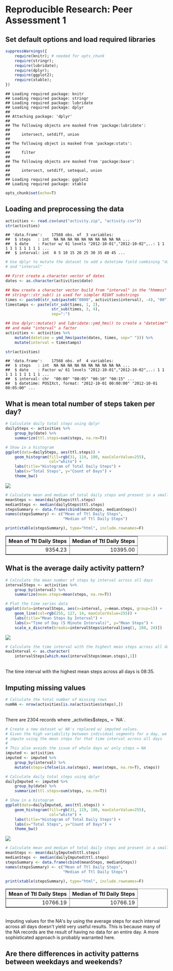 # Reproducible Research: Peer Assessment 1

## Set default options and load required libraries

```r
suppressWarnings({
    require(knitr); # needed for opts_chunk
    require(stringr);
    require(lubridate);
    require(dplyr);
    require(ggplot2);
    require(xtable);
})
```

```
## Loading required package: knitr
## Loading required package: stringr
## Loading required package: lubridate
## Loading required package: dplyr
## 
## Attaching package: 'dplyr'
## 
## The following objects are masked from 'package:lubridate':
## 
##     intersect, setdiff, union
## 
## The following object is masked from 'package:stats':
## 
##     filter
## 
## The following objects are masked from 'package:base':
## 
##     intersect, setdiff, setequal, union
## 
## Loading required package: ggplot2
## Loading required package: xtable
```

```r
opts_chunk$set(echo=T)
```

## Loading and preprocessing the data

```r
activities <- read.csv(unz("activity.zip", "activity.csv"))
str(activities)
```

```
## 'data.frame':	17568 obs. of  3 variables:
##  $ steps   : int  NA NA NA NA NA NA NA NA NA NA ...
##  $ date    : Factor w/ 61 levels "2012-10-01","2012-10-02",..: 1 1 1 1 1 1 1 1 1 1 ...
##  $ interval: int  0 5 10 15 20 25 30 35 40 45 ...
```

```r
# Use dplyr to mutate the dataset to add a datetime field combining "date"
# and "interval"

## First create a character vector of dates
dates <- as.character(activities$date)

## Now create a character vector build from "interval" in the "hhmmss" format
## stringr::str_sub() is used for simpler RIGHT substrings
times <- paste0(str_sub(paste0("0000", activities$interval), -4), "00")
timestamps <- paste(str_sub(times, 1, 2),
                    str_sub(times, 3, 4),
                    sep=":")

## Use dplyr::mutate() and lubridate::ymd_hms() to create a "datetime"" field,
## and make "interval" a factor
activities <- activities %>%
    mutate(datetime = ymd_hms(paste(dates, times, sep=" "))) %>%
    mutate(interval = timestamps)

str(activities)
```

```
## 'data.frame':	17568 obs. of  4 variables:
##  $ steps   : int  NA NA NA NA NA NA NA NA NA NA ...
##  $ date    : Factor w/ 61 levels "2012-10-01","2012-10-02",..: 1 1 1 1 1 1 1 1 1 1 ...
##  $ interval: chr  "00:00" "00:05" "00:10" "00:15" ...
##  $ datetime: POSIXct, format: "2012-10-01 00:00:00" "2012-10-01 00:05:00" ...
```

## What is mean total number of steps taken per day?

```r
# Calculate daily total steps using dplyr
dailySteps <- activities %>%
    group_by(date) %>%
    summarize(ttl.steps=sum(steps, na.rm=T))

# Show in a histogram
ggplot(data=dailySteps, aes(ttl.steps)) +
    geom_histogram(fill=rgb(31, 119, 180, maxColorValue=255),
                   col="white") +
    labs(title="Histogram of Total Daily Steps") +
    labs(x="Total Steps", y="Count of Days") +
    theme_bw()
```

![](PA1_template_files/figure-html/dailysteps-1.png) 

```r
# Calculate mean and median of total daily steps and present in a small table
meanSteps <- mean(dailySteps$ttl.steps)
medianSteps <- median(dailySteps$ttl.steps)
stepsSummary <- data.frame(cbind(meanSteps, medianSteps))
names(stepsSummary) <- c("Mean of Ttl Daily Steps",
                         "Median of Ttl Daily Steps")

print(xtable(stepsSummary), type="html", include.rownames=F)
```

<!-- html table generated in R 3.1.2 by xtable 1.7-4 package -->
<!-- Tue May 12 20:25:20 2015 -->
<table border=1>
<tr> <th> Mean of Ttl Daily Steps </th> <th> Median of Ttl Daily Steps </th>  </tr>
  <tr> <td align="right"> 9354.23 </td> <td align="right"> 10395.00 </td> </tr>
   </table>

## What is the average daily activity pattern?

```r
# Calculate the mean number of steps by interval across all days
intervalSteps <- activities %>%
    group_by(interval) %>%
    summarize(mean.steps=mean(steps, na.rm=T))

# Plot the time series data
ggplot(data=intervalSteps, aes(x=interval, y=mean.steps, group=1)) +
    geom_line(col=rgb(255, 127, 14, maxColorValue=255)) +
    labs(title="Mean Steps by Interval") +
    labs(x="Time of Day (5 Minute Intervals)", y="Mean Steps") +
    scale_x_discrete(breaks=intervalSteps$interval[seq(1, 288, 24)])
```

![](PA1_template_files/figure-html/intervalsteps-1.png) 

```r
# Calculate the time interval with the highest mean steps across all days.
maxInterval <- as.character(
    intervalSteps[which.max(intervalSteps$mean.steps),1])
```

<br />
The time interval with the highest mean steps across all days
is 08:35.

## Imputing missing values

```r
# Calculate the total number of missing rows
numNA <- nrow(activities[is.na(activities$steps),])
```

<br />
There are 2304 records where _activities$steps_ = `NA`.
<br />


```r
# Create a new dataset w/ NA's replaced w/ imputed values.
# Given the high variability between individual segments for a day, we'll
# impute using the mean steps for that time interval across all days
#
# This also avoids the issue of whole days w/ only steps = NA
imputed <- activities
imputed <- imputed %>%
    group_by(interval) %>%
    mutate(steps=ifelse(is.na(steps), mean(steps, na.rm=T), steps))

# Calculate daily total steps using dplyr
dailyImputed <- imputed %>%
    group_by(date) %>%
    summarize(ttl.steps=sum(steps, na.rm=T))

# Show in a histogram
ggplot(data=dailyImputed, aes(ttl.steps)) +
    geom_histogram(fill=rgb(31, 119, 180, maxColorValue=255),
                   col="white") +
    labs(title="Histogram of Total Daily Steps") +
    labs(x="Total Steps", y="Count of Days") +
    theme_bw()
```

![](PA1_template_files/figure-html/missingvals_impute-1.png) 

```r
# Calculate mean and median of total daily steps and present in a small table
meanSteps <- mean(dailyImputed$ttl.steps)
medianSteps <- median(dailyImputed$ttl.steps)
stepsSummary <- data.frame(cbind(meanSteps, medianSteps))
names(stepsSummary) <- c("Mean of Ttl Daily Steps",
                         "Median of Ttl Daily Steps")

print(xtable(stepsSummary), type="html", include.rownames=F)
```

<!-- html table generated in R 3.1.2 by xtable 1.7-4 package -->
<!-- Tue May 12 20:25:21 2015 -->
<table border=1>
<tr> <th> Mean of Ttl Daily Steps </th> <th> Median of Ttl Daily Steps </th>  </tr>
  <tr> <td align="right"> 10766.19 </td> <td align="right"> 10766.19 </td> </tr>
   </table>
<br />
Imputing values for the NA's by using the average steps for each interval across all days doesn't yield very useful results. This is because many of the NA records are the result of having no data for an entire day. A more sophisticated approach is probably warranted here.

## Are there differences in activity patterns between weekdays and weekends?
